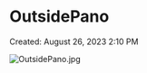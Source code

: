 # OutsidePano

Created: August 26, 2023 2:10 PM

![OutsidePano.jpg](OutsidePano%205049bcaa894c410a95b289880c5ad77f/OutsidePano.jpg)
